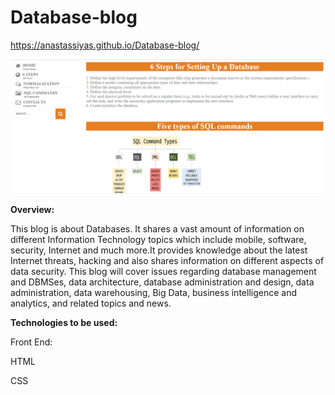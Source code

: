 # Database-blog


https://anastassiyas.github.io/Database-blog/



![image](https://github.com/anastassiyas/Database-blog/blob/main/images/readme.png)

**Overview:**

This blog is  about Databases. It shares a vast amount of information on different Information Technology topics which include mobile, software, security, Internet and much more.It provides knowledge about the latest Internet threats, hacking and also shares information on different aspects of data security.
This blog will cover issues regarding database management and DBMSes, data architecture, database administration and design, data administration, data warehousing, Big Data, business intelligence and analytics, and related topics and news.



**Technologies to be used:**


Front End: 

HTML

CSS




